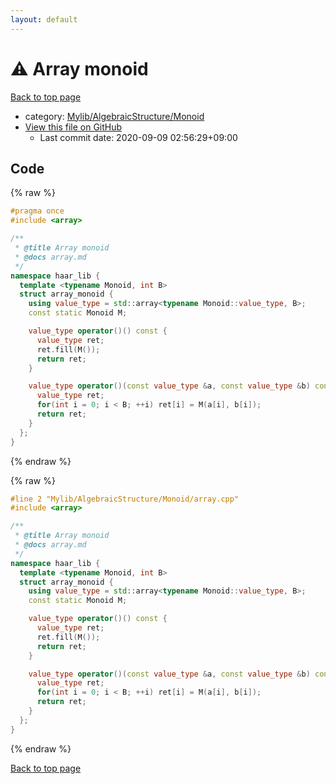 ```yaml
---
layout: default
---
```


<!-- mathjax config similar to math.stackexchange -->
<script type="text/javascript" async
  src="https://cdnjs.cloudflare.com/ajax/libs/mathjax/2.7.5/MathJax.js?config=TeX-MML-AM_CHTML">
</script>
<script type="text/x-mathjax-config">
  MathJax.Hub.Config({
    TeX: { equationNumbers: { autoNumber: "AMS" }},
    tex2jax: {
      inlineMath: [ ['$','$'] ],
      processEscapes: true
    },
    "HTML-CSS": { matchFontHeight: false },
    displayAlign: "left",
    displayIndent: "2em"
  });
</script>

<script type="text/javascript" src="https://cdnjs.cloudflare.com/ajax/libs/jquery/3.4.1/jquery.min.js"></script>
<script src="https://cdn.jsdelivr.net/npm/jquery-balloon-js@1.1.2/jquery.balloon.min.js" integrity="sha256-ZEYs9VrgAeNuPvs15E39OsyOJaIkXEEt10fzxJ20+2I=" crossorigin="anonymous"></script>
<script type="text/javascript" src="../../../../assets/js/copy-button.js"></script>
<link rel="stylesheet" href="../../../../assets/css/copy-button.css" />


# :warning: Array monoid

<a href="../../../../index.html">Back to top page</a>

* category: <a href="../../../../index.html#b9ce8b1117f3871719e4d3859e7574c9">Mylib/AlgebraicStructure/Monoid</a>
* <a href="{{ site.github.repository_url }}/blob/master/Mylib/AlgebraicStructure/Monoid/array.cpp">View this file on GitHub</a>
    - Last commit date: 2020-09-09 02:56:29+09:00




## Code

<a id="unbundled"></a>
{% raw %}
```cpp
#pragma once
#include <array>

/**
 * @title Array monoid
 * @docs array.md
 */
namespace haar_lib {
  template <typename Monoid, int B>
  struct array_monoid {
    using value_type = std::array<typename Monoid::value_type, B>;
    const static Monoid M;

    value_type operator()() const {
      value_type ret;
      ret.fill(M());
      return ret;
    }

    value_type operator()(const value_type &a, const value_type &b) const {
      value_type ret;
      for(int i = 0; i < B; ++i) ret[i] = M(a[i], b[i]);
      return ret;
    }
  };
}

```
{% endraw %}

<a id="bundled"></a>
{% raw %}
```cpp
#line 2 "Mylib/AlgebraicStructure/Monoid/array.cpp"
#include <array>

/**
 * @title Array monoid
 * @docs array.md
 */
namespace haar_lib {
  template <typename Monoid, int B>
  struct array_monoid {
    using value_type = std::array<typename Monoid::value_type, B>;
    const static Monoid M;

    value_type operator()() const {
      value_type ret;
      ret.fill(M());
      return ret;
    }

    value_type operator()(const value_type &a, const value_type &b) const {
      value_type ret;
      for(int i = 0; i < B; ++i) ret[i] = M(a[i], b[i]);
      return ret;
    }
  };
}

```
{% endraw %}

<a href="../../../../index.html">Back to top page</a>

